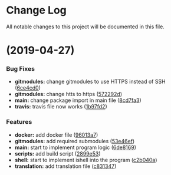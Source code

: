 # Change Log

All notable changes to this project will be documented in this file.

#  (2019-04-27)


### Bug Fixes

* **gitmodules:** change gitmodules to use HTTPS instead of SSH ([6ce4cd0](https://github.com/TGRHavoc/gello/commit/6ce4cd0))
* **gitmodules:** change htts to https ([572292d](https://github.com/TGRHavoc/gello/commit/572292d))
* **main:** change package import in main file ([8cd7fa3](https://github.com/TGRHavoc/gello/commit/8cd7fa3))
* **travis:** travis file now works ([1b97fd2](https://github.com/TGRHavoc/gello/commit/1b97fd2))


### Features

* **docker:** add docker file ([96013a7](https://github.com/TGRHavoc/gello/commit/96013a7))
* **gitmodules:** add required submodules ([53e46ef](https://github.com/TGRHavoc/gello/commit/53e46ef))
* **main:** start to implement program logic ([6de8169](https://github.com/TGRHavoc/gello/commit/6de8169))
* **scripts:** add build script ([2899e53](https://github.com/TGRHavoc/gello/commit/2899e53))
* **shell:** start to implement ishell into the program ([c2b040a](https://github.com/TGRHavoc/gello/commit/c2b040a))
* **translation:** add translation file ([c831347](https://github.com/TGRHavoc/gello/commit/c831347))
